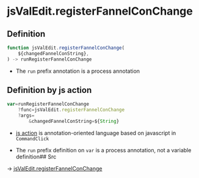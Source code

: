 # jsValEdit.registerFannelConChange

## Definition

```js.js
function jsValEdit.registerFannelConChange(
	${changedFannelConString},
) -> runRegisterFannelConChange
```

- The `run` prefix annotation is a process annotation
## Definition by js action

```js.js
var=runRegisterFannelConChange
	?func=jsValEdit.registerFannelConChange
	?args=
		&changedFannelConString=${String}
```

- [js action](#) is annotation-oriented language based on javascript in `CommandClick`

- The `run` prefix definition on `var` is a process annotation, not a variable definition## Src

-> [jsValEdit.registerFannelConChange](https://github.com/puutaro/CommandClick/blob/master/app/src/main/java/com/puutaro/commandclick/fragment_lib/terminal_fragment/js_interface/edit/JsValEdit.kt#L48)


